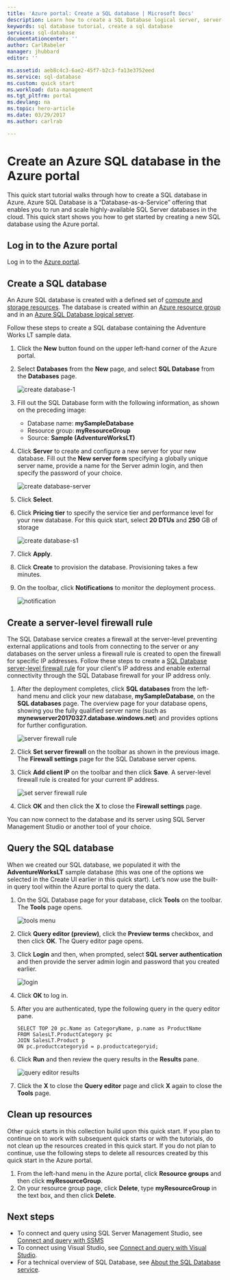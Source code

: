 ```yaml
---
title: 'Azure portal: Create a SQL database | Microsoft Docs'
description: Learn how to create a SQL Database logical server, server-level firewall rule, and databases in the Azure portal. You also learn to query an Azure SQL database using the Azure portal.
keywords: sql database tutorial, create a sql database
services: sql-database
documentationcenter: ''
author: CarlRabeler
manager: jhubbard
editor: ''

ms.assetid: aeb8c4c3-6ae2-45f7-b2c3-fa13e3752eed
ms.service: sql-database
ms.custom: quick start
ms.workload: data-management
ms.tgt_pltfrm: portal
ms.devlang: na
ms.topic: hero-article
ms.date: 03/29/2017
ms.author: carlrab

---
```

# Create an Azure SQL database in the Azure portal

This quick start tutorial walks through how to create a SQL database in Azure.  Azure SQL Database is a “Database-as-a-Service” offering that enables you to run and scale highly-available SQL Server databases in the cloud.  This quick start shows you how to get started by creating a new SQL database using the Azure portal.

## Log in to the Azure portal

Log in to the [Azure portal](https://portal.azure.com/).

## Create a SQL database

An Azure SQL database is created with a defined set of [compute and storage resources](sql-database-service-tiers.md). The database is created within an [Azure resource group](../azure-resource-manager/resource-group-overview.md) and in an [Azure SQL Database logical server](sql-database-features.md). 

Follow these steps to create a SQL database containing the Adventure Works LT sample data. 

1. Click the **New** button found on the upper left-hand corner of the Azure portal.

2. Select **Databases** from the **New** page, and select **SQL Database** from the **Databases** page.

    ![create database-1](./media/sql-database-get-started/create-database-1.png)

3. Fill out the SQL Database form with the following information, as shown on the preceding image: 
    
    - Database name: **mySampleDatabase**
    - Resource group: **myResourceGroup**
    - Source: **Sample (AdventureWorksLT)**

4. Click **Server** to create and configure a new server for your new database. Fill out the **New server form** specifying a globally unique server name, provide a name for the Server admin login, and then specify the password of your choice. 

    ![create database-server](./media/sql-database-get-started/create-database-server.png)
5. Click **Select**.

6. Click **Pricing tier** to specify the service tier and performance level for your new database. For this quick start, select **20 DTUs** and **250** GB of storage

    ![create database-s1](./media/sql-database-get-started/create-database-s1.png)

7. Click **Apply**.  

8. Click **Create** to provision the database. Provisioning takes a few minutes. 

9. On the toolbar, click **Notifications** to monitor the deployment process.

    ![notification](./media/sql-database-get-started/notification.png)


## Create a server-level firewall rule

The SQL Database service creates a firewall at the server-level preventing external applications and tools from connecting to the server or any databases on the server unless a firewall rule is created to open the firewall for specific IP addresses. Follow these steps to create a [SQL Database server-level firewall rule](sql-database-firewall-configure.md) for your client's IP address and enable external connectivity through the SQL Database firewall for your IP address only. 

1. After the deployment completes, click **SQL databases** from the left-hand menu and click your new database, **mySampleDatabase**, on the **SQL databases** page. The overview page for your database opens, showing you the fully qualified server name (such as **mynewserver20170327.database.windows.net**) and provides options for further configuration.

      ![server firewall rule](./media/sql-database-get-started/server-firewall-rule.png) 

2. Click **Set server firewall** on the toolbar as shown in the previous image. The **Firewall settings** page for the SQL Database server opens. 

3. Click **Add client IP** on the toolbar and then click **Save**. A server-level firewall rule is created for your current IP address.

      ![set server firewall rule](./media/sql-database-get-started/server-firewall-rule-set.png) 

4. Click **OK** and then click the **X** to close the **Firewall settings** page.

You can now connect to the database and its server using SQL Server Management Studio or another tool of your choice.

## Query the SQL database

When we created our SQL database, we populated it with the **AdventureWorksLT** sample database (this was one of the options we selected in the Create UI earlier in this quick start). Let’s now use the built-in query tool within the Azure portal to query the data. 

1. On the SQL Database page for your database, click **Tools** on the toolbar. The **Tools** page opens.

     ![tools menu](./media/sql-database-get-started/tools-menu.png) 

2. Click **Query editor (preview)**, click the **Preview terms** checkbox, and then click **OK**. The Query editor page opens.

3. Click **Login** and then, when prompted, select **SQL server authentication** and then provide the server admin login and password that you created earlier.

    ![login](./media/sql-database-get-started/login.png) 

4. Click **OK** to log in.

5. After you are authenticated, type the following query in the query editor pane.

   ```
   SELECT TOP 20 pc.Name as CategoryName, p.name as ProductName
   FROM SalesLT.ProductCategory pc
   JOIN SalesLT.Product p
   ON pc.productcategoryid = p.productcategoryid;
   ```

6. Click **Run** and then review the query results in the **Results** pane.

    ![query editor results](./media/sql-database-get-started/query-editor-results.png)

7. Click the **X** to close the **Query editor** page and click **X** again to close the **Tools** page.

## Clean up resources

Other quick starts in this collection build upon this quick start. If you plan to continue on to work with subsequent quick starts or with the tutorials, do not clean up the resources created in this quick start. If you do not plan to continue, use the following steps to delete all resources created by this quick start in the Azure portal.

1. From the left-hand menu in the Azure portal, click **Resource groups** and then click **myResourceGroup**. 
2. On your resource group page, click **Delete**, type **myResourceGroup** in the text box, and then click **Delete**.

## Next steps

- To connect and query using SQL Server Management Studio, see [Connect and query with SSMS](sql-database-connect-query-ssms.md)
- To connect using Visual Studio, see [Connect and query with Visual Studio](sql-database-connect-query.md).
- For a technical overview of SQL Database, see [About the SQL Database service](sql-database-technical-overview.md).
